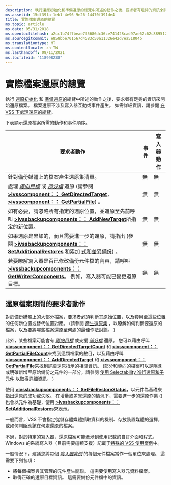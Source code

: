 ```yaml
---
description: 執行還原初始化和準備還原的總覽中所述的動作之後，要求者有足夠的資訊來開始還原檔案。
ms.assetid: 15df39fa-1eb1-4e96-9e26-14470f391de4
title: 實際檔案還原的總覽
ms.topic: article
ms.date: 05/31/2018
ms.openlocfilehash: a2cc1b74f7beae7f5686dc36ce741428cad97ae62c62c8895122ec8a639e46f7
ms.sourcegitcommit: e858bbe701567d4583c50a11326e42d7ea51804b
ms.translationtype: MT
ms.contentlocale: zh-TW
ms.lasthandoff: 08/11/2021
ms.locfileid: "118998238"
---
```

# <a name="overview-of-actual-file-restoration"></a>實際檔案還原的總覽

執行 [還原初始化](overview-of-restore-initialization.md) 和 [準備還原的](overview-of-preparing-for-restore.md)總覽中所述的動作之後，要求者有足夠的資訊來開始還原檔案。 檔案還原不涉及寫入器互動或事件產生。 如需詳細資訊，請參閱 [在 VSS 下處理還原的總覽](overview-of-processing-a-restore-under-vss.md)。

下表顯示還原檔案所需的動作和事件順序。



| 要求者動作                                                                                                                                                                                                                                                                                                          | 事件 | 寫入器動作 |
|---------------------------------------------------------------------------------------------------------------------------------------------------------------------------------------------------------------------------------------------------------------------------------------------------------------------------|-------|---------------|
| 針對備份媒體上的檔案產生還原集清單。                                                                                                                                                                                                                                                                 | 無  | 無          |
| 處理 [*導向目標*](vssgloss-d.md) 或 [*部分檔*](vssgloss-p.md) 還原 (請參閱 [**>ivsscomponent：： GetDirectedTarget**](/windows/desktop/api/VsWriter/nf-vswriter-ivsscomponent-getdirectedtarget)， [**>ivsscomponent：： GetPartialFile**](/windows/desktop/api/VsWriter/nf-vswriter-ivsscomponent-getpartialfile)) 。 | 無  | 無          |
| 如有必要，請忽略所有指定的還原位置，並還原至先前呼叫 [**>ivssbackupcomponents：： AddNewTarget**](/windows/desktop/api/VsBackup/nf-vsbackup-ivssbackupcomponents-addnewtarget)所指定的新位置。                                                                                                                       | 無  | 無          |
| 如果還原是累加的，而且需要進一步的還原，請指出 (參閱 [**>ivssbackupcomponents：： SetAdditionalRestores**](/windows/desktop/api/VsBackup/nf-vsbackup-ivssbackupcomponents-setadditionalrestores) 和累加 [式和差異備份](incremental-and-differential-backups.md)) 。                                                     | 無  | 無          |
| 若要瞭解寫入器是否已修改備份元件檔的內容，請呼叫 [**>ivssbackupcomponents：： GetWriterComponents**](/windows/desktop/api/VsBackup/nf-vsbackup-ivssbackupcomponents-getwritercomponents)。 例如，寫入器可能已變更還原目標。                                                                 | 無  | 無          |



 

## <a name="requester-actions-during-restoring-files"></a>還原檔案期間的要求者動作

對於備份媒體上的大部分檔案，要求者必須判斷其原始位置，以及套用至這些位置的任何新位置或替代位置對應。  (請參閱 [產生還原集](generating-a-restore-set.md) ，以瞭解如何判斷要還原的檔案，以及要將哪些檔案還原至何處的最佳作法討論。 ) 

此外，某些檔案可能會有 [*導向目標*](vssgloss-d.md) 或支援 [*部分檔*](vssgloss-p.md) 還原。 您可以藉由呼叫 [**>ivsscomponent：： GetDirectedTargetCount**](/windows/desktop/api/VsWriter/nf-vswriter-ivsscomponent-getdirectedtargetcount) 和 [**>ivsscomponent：： GetPartialFileCount**](/windows/desktop/api/VsWriter/nf-vswriter-ivsscomponent-getpartialfilecount)來找到這類檔案的數目，以及藉由呼叫 [**>ivsscomponent：： AddDirectedTarget**](/windows/desktop/api/VsWriter/nf-vswriter-ivsscomponent-adddirectedtarget) 和 [**>ivsscomponent：： GetPartialFile**](/windows/desktop/api/VsWriter/nf-vswriter-ivsscomponent-getpartialfile)來找到詳細還原指示的相關資訊。  (部分和導向的檔案可以是隱含或明確新增至原始備份之元件的一部分，請參閱 [使用 Selectability 進行還原和子元件](working-with-selectability-for-restore-and-subcomponents.md) 以取得詳細資訊。 ) 

使用 [**>ivssbackupcomponents：： SetFileRestoreStatus**](/windows/desktop/api/VsBackup/nf-vsbackup-ivssbackupcomponents-setfilerestorestatus)，以元件為基礎來指出還原的成功或失敗。 在增量或差異還原的情況下，需要進一步的還原作業 () 也會以元件為基礎，使用 [**>ivssbackupcomponents：： SetAdditionalRestores**](/windows/desktop/api/VsBackup/nf-vsbackup-ivssbackupcomponents-setadditionalrestores)來表示。

一般而言，VSS 不會指定從儲存體媒體抓取資料的機制、存放裝置媒體的選擇，或如何判斷應該在何處還原的檔案。

不過，對於特定的寫入器，還原檔案可能牽涉到使用記載的自訂介面和程式。 Windows 的系統寫入器（目前需要這類支援）記載于[特殊的 VSS 使用案例](special-vss-usage-cases.md)中。

一般情況下，建議您將每個 [*寫入器實例*](vssgloss-w.md) 的每個元件檔案當作一個單位來處理。 這需要下列各項：

-   將每個檔案與其管理的元件產生關聯。 這需要使用寫入器元資料檔案。
-   取得正確的還原目標資訊。 這需要備份元件檔中的資訊。

 

 



